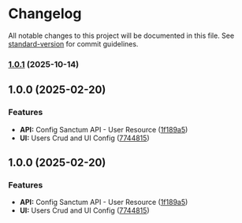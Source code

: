 # Changelog

All notable changes to this project will be documented in this file. See [standard-version](https://github.com/conventional-changelog/standard-version) for commit guidelines.

### [1.0.1](https://github.com/jorgehernandezch/laravel-11-flowbite/compare/v1.0.0...v1.0.1) (2025-10-14)

## 1.0.0 (2025-02-20)


### Features

* **API:** Config Sanctum API - User Resource ([1f189a5](https://github.com/jorgehernandezch/laravel-11-flowbite/commit/1f189a56e9c95546c5f90e4a665caf5f47093d59))
* **UI:** Users Crud and UI Config ([7744815](https://github.com/jorgehernandezch/laravel-11-flowbite/commit/774481522b79cbee537e030bf264812f0a489a25))

## 1.0.0 (2025-02-20)


### Features

* **API:** Config Sanctum API - User Resource ([1f189a5](https://github.com/jorgehernandezch/laravel-11-flowbite/commit/1f189a56e9c95546c5f90e4a665caf5f47093d59))
* **UI:** Users Crud and UI Config ([7744815](https://github.com/jorgehernandezch/laravel-11-flowbite/commit/774481522b79cbee537e030bf264812f0a489a25))
